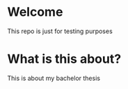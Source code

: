 # Welcome
This repo is just for testing purposes

# What is this about?
This is about my bachelor thesis
